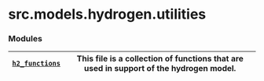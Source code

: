 # src.models.hydrogen.utilities

### Modules

| [`h2_functions`](src.models.hydrogen.utilities.h2_functions.md#module-src.models.hydrogen.utilities.h2_functions)   | This file is a collection of functions that are used in support of the hydrogen model.   |
|---------------------------------------------------------------------------------------------------------------------|------------------------------------------------------------------------------------------|
